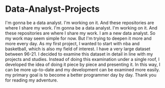# Data-Analyst-Projects
I'm gonna be a data analyst. 
I'm working on it. And these repositories are where I share my work. 
I'm gonna be a data analyst. I'm working on it. And these repositories are where I share my work. 
I am a new data analyst. So my work may seem simple for now. But I'm trying to deepen it more and more every day. 
As my first project, I wanted to start with nba and basketball, which is also my field of interest. 
I have a very large dataset between 96-21. I decided to examine this dataset in detail in line with my projects and studies. 
Instead of doing this examination under a single roof, I developed the idea of doing it piece by piece and presenting it. 
In this way, I can be more up-to-date and my development can be examined more easily. my primary goal is to become a better programmer day by day. 
Thank you for reading my adventure.
